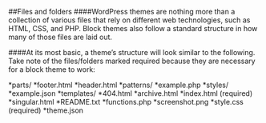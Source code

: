 ##Files and folders
####WordPress themes are nothing more than a collection of various files that rely on different web technologies, such as HTML, CSS, and PHP. Block themes also follow a standard structure in how many of those files are laid out.

####At its most basic, a theme’s structure will look similar to the following. Take note of the files/folders marked required because they are necessary for a block theme to work:

*parts/
*footer.html
*header.html
*patterns/
*example.php
*styles/
*example.json
*templates/
*404.html
*archive.html
*index.html (required)
*singular.html
*README.txt
*functions.php
*screenshot.png
*style.css (required)
\*theme.json
